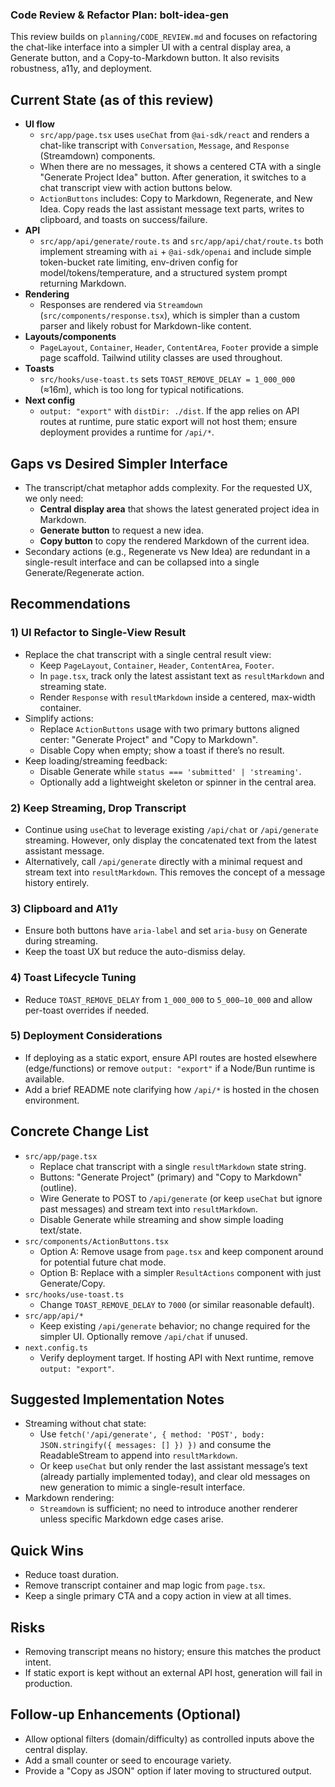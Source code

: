 ### Code Review & Refactor Plan: bolt-idea-gen

This review builds on `planning/CODE_REVIEW.md` and focuses on refactoring the chat-like interface into a simpler UI with a central display area, a Generate button, and a Copy-to-Markdown button. It also revisits robustness, a11y, and deployment.

## Current State (as of this review)

-  **UI flow**
   -  `src/app/page.tsx` uses `useChat` from `@ai-sdk/react` and renders a chat-like transcript with `Conversation`, `Message`, and `Response` (Streamdown) components.
   -  When there are no messages, it shows a centered CTA with a single "Generate Project Idea" button. After generation, it switches to a chat transcript view with action buttons below.
   -  `ActionButtons` includes: Copy to Markdown, Regenerate, and New Idea. Copy reads the last assistant message text parts, writes to clipboard, and toasts on success/failure.
-  **API**
   -  `src/app/api/generate/route.ts` and `src/app/api/chat/route.ts` both implement streaming with `ai` + `@ai-sdk/openai` and include simple token-bucket rate limiting, env-driven config for model/tokens/temperature, and a structured system prompt returning Markdown.
-  **Rendering**
   -  Responses are rendered via `Streamdown` (`src/components/response.tsx`), which is simpler than a custom parser and likely robust for Markdown-like content.
-  **Layouts/components**
   -  `PageLayout`, `Container`, `Header`, `ContentArea`, `Footer` provide a simple page scaffold. Tailwind utility classes are used throughout.
-  **Toasts**
   -  `src/hooks/use-toast.ts` sets `TOAST_REMOVE_DELAY = 1_000_000` (≈16m), which is too long for typical notifications.
-  **Next config**
   -  `output: "export"` with `distDir: ./dist`. If the app relies on API routes at runtime, pure static export will not host them; ensure deployment provides a runtime for `/api/*`.

## Gaps vs Desired Simpler Interface

-  The transcript/chat metaphor adds complexity. For the requested UX, we only need:
   -  **Central display area** that shows the latest generated project idea in Markdown.
   -  **Generate button** to request a new idea.
   -  **Copy button** to copy the rendered Markdown of the current idea.
-  Secondary actions (e.g., Regenerate vs New Idea) are redundant in a single-result interface and can be collapsed into a single Generate/Regenerate action.

## Recommendations

### 1) UI Refactor to Single-View Result

-  Replace the chat transcript with a single central result view:
   -  Keep `PageLayout`, `Container`, `Header`, `ContentArea`, `Footer`.
   -  In `page.tsx`, track only the latest assistant text as `resultMarkdown` and streaming state.
   -  Render `Response` with `resultMarkdown` inside a centered, max-width container.
-  Simplify actions:
   -  Replace `ActionButtons` usage with two primary buttons aligned center: "Generate Project" and "Copy to Markdown".
   -  Disable Copy when empty; show a toast if there’s no result.
-  Keep loading/streaming feedback:
   -  Disable Generate while `status === 'submitted' | 'streaming'`.
   -  Optionally add a lightweight skeleton or spinner in the central area.

### 2) Keep Streaming, Drop Transcript

-  Continue using `useChat` to leverage existing `/api/chat` or `/api/generate` streaming. However, only display the concatenated text from the latest assistant message.
-  Alternatively, call `/api/generate` directly with a minimal request and stream text into `resultMarkdown`. This removes the concept of a message history entirely.

### 3) Clipboard and A11y

-  Ensure both buttons have `aria-label` and set `aria-busy` on Generate during streaming.
-  Keep the toast UX but reduce the auto-dismiss delay.

### 4) Toast Lifecycle Tuning

-  Reduce `TOAST_REMOVE_DELAY` from `1_000_000` to `5_000–10_000` and allow per-toast overrides if needed.

### 5) Deployment Considerations

-  If deploying as a static export, ensure API routes are hosted elsewhere (edge/functions) or remove `output: "export"` if a Node/Bun runtime is available.
-  Add a brief README note clarifying how `/api/*` is hosted in the chosen environment.

## Concrete Change List

-  `src/app/page.tsx`
   -  Replace chat transcript with a single `resultMarkdown` state string.
   -  Buttons: "Generate Project" (primary) and "Copy to Markdown" (outline).
   -  Wire Generate to POST to `/api/generate` (or keep `useChat` but ignore past messages) and stream text into `resultMarkdown`.
   -  Disable Generate while streaming and show simple loading text/state.
-  `src/components/ActionButtons.tsx`
   -  Option A: Remove usage from `page.tsx` and keep component around for potential future chat mode.
   -  Option B: Replace with a simpler `ResultActions` component with just Generate/Copy.
-  `src/hooks/use-toast.ts`
   -  Change `TOAST_REMOVE_DELAY` to `7000` (or similar reasonable default).
-  `src/app/api/*`
   -  Keep existing `/api/generate` behavior; no change required for the simpler UI. Optionally remove `/api/chat` if unused.
-  `next.config.ts`
   -  Verify deployment target. If hosting API with Next runtime, remove `output: "export"`.

## Suggested Implementation Notes

-  Streaming without chat state:
   -  Use `fetch('/api/generate', { method: 'POST', body: JSON.stringify({ messages: [] }) })` and consume the ReadableStream to append into `resultMarkdown`.
   -  Or keep `useChat` but only render the last assistant message’s text (already partially implemented today), and clear old messages on new generation to mimic a single-result interface.
-  Markdown rendering:
   -  `Streamdown` is sufficient; no need to introduce another renderer unless specific Markdown edge cases arise.

## Quick Wins

-  Reduce toast duration.
-  Remove transcript container and map logic from `page.tsx`.
-  Keep a single primary CTA and a copy action in view at all times.

## Risks

-  Removing transcript means no history; ensure this matches the product intent.
-  If static export is kept without an external API host, generation will fail in production.

## Follow-up Enhancements (Optional)

-  Allow optional filters (domain/difficulty) as controlled inputs above the central display.
-  Add a small counter or seed to encourage variety.
-  Provide a "Copy as JSON" option if later moving to structured output.
